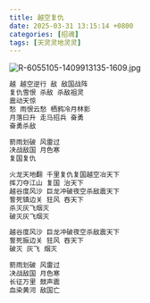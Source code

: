 ```yaml
---
title: 越空复仇
date: 2025-03-31 13:15:14 +0800
categories: [招魂]
tags: [天灵灵地灵灵]
---
```


![R-6055105-1409913135-1609.jpg](https://b2.235421.xyz/pic/2025/03/3b53cea25baa58277be7efe84b0d2fd0.jpg)

```txt
越 越空逆行 敌 敌国战阵
复仇雪恨 杀敌 杀敌祖灵
震动天惊
愁 雨恨云愁 栖鸦冷月林影
月落曰升 走马招兵 奋勇
奋勇杀敌

箭雨划破 风雷过
决战敌国 月色寒
复国复仇

火龙天地翻 千里复仇复国越空冶天下
挥刀夺江山 复国 治天下
越谷度风沙 巨龙冲破夜空杀敌震天下
誓死镇边关 狂风 吞天下
杀灭灰飞烟灭
破灭灰飞烟灭

越谷度风沙 巨龙冲破夜空杀敌震天下
誓死振边关 狂风 吞天下
破灭 灰飞 烟灭

箭雨划破 风雷过
决战敌国 月色寒
长征万里 鼓声震
血染黄河 敌国亡
```
